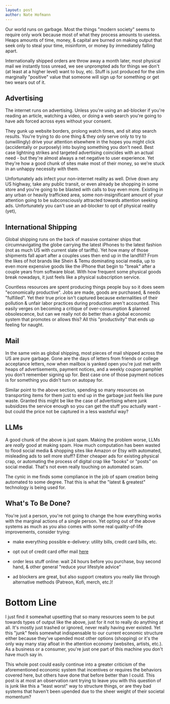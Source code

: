 ```yaml
---
layout: post
author: Nate Hofmann
---
```


Our world runs on garbage. Most the things "modern society" seems to require only work because most of what they process amounts to useless. Heaps amounts of time, money, & capital are burned on making output that seek only to steal your time, misinform, or money by immediately falling apart.

Internationally shipped orders are throw away a month later, most physical mail we instantly toss unread, we see unprompted ads for things we don't (at least at a higher level) want to buy, etc. Stuff is just produced for the slim marginally "positive" value that someone will sign up for something or get two wears out of it.

## Advertising

The internet runs on advertising. Unless you're using an ad-blocker if you're reading an article, watching a video, or doing a web search you're going to have ads forced across eyes without your consent.

They gunk up website borders, prolong watch times, and sit atop search results. You're trying to do one thing & they only serve only to try to (unwillingly) drive your attention elsewhere in the hopes you might click (accidentally or purposely) into buying something you don't need. Best case lightning strikes and targeted advertising coincides with an actual need - but they're almost always a net negative to user experience. Yet they're how a good chunk of sites make most of their money, so we're stuck in an unhappy necessity with them.

Unfortunately ads infect your non-internet reality as well. Drive down any US highway, take any public transit, or even already be shopping in some store and you're going to be blasted with calls to buy even more. Existing in any urban or heavily trafficked area, some non-insignificant amount of your attention going to be subconsciously attracted towards attention seeking ads. Unfortunately you can't use an ad-blocker to opt of physical reality (yet),

## International Shipping

Global shipping runs on the back of massive container ships that circumnavigating the globe carrying the latest iPhones to the latest fashion (not as much US with current slate of tariffs). Yet how many of those shipments fall apart after a couples uses then end up in the landfill? From the likes of hot brands like Shein & Temu dominating social media, up to even more expensive goods like the iPhone that begin to "break" after a couple years from software bloat. With how frequent some physical goods break nowadays, it just feels like a physical subscription service.

Countless resources are spent producing things people buy so it does seem "economically productive". Jobs are made, goods are purchased, & needs "fulfilled". Yet their true price isn't captured because externalities of their pollution & unfair labor practices during production aren't accounted. This easily verges on becoming a critique of over-consumption & planned obsolescence, but can we really not do better than a global economic system that promotes or allows this? All this "productivity" that ends up feeling for naught.

## Mail

In the same vein as global shipping, most pieces of mail shipped across the US are pure garbage. Gone are the days of letters from friends or college acceptance letters, now when mailbox is yanked open you're just met with heaps of advertisements, payment notices, and a weekly coupon pamphlet you don't remember signing up for. Best case one of those payment notices is for something you didn't turn on autopay for.

Similar point to the above section, spending so many resources on transporting items for them just to end up in the garbage just feels like pure waste. Granted this might be like the case of advertising where junk subsidizes the service enough so you can get the stuff you actually want - but could the price not be captured in a less wasteful way?

## LLMs

A good chunk of the above is just spam. Making the problem worse, LLMs are *really* good at making spam. How much computation has been wasted to flood social media & shopping sites like Amazon or Etsy with automated, misleading ads to sell more stuff? Either cheaper ads for existing physical crap, or automating the process of digital crap like "books" or "posts" on social medial. That's not even really touching on automated scam. 

The cynic in me finds some compliance in the job of spam creation being automated to some degree. That this is what the "latest & greatest" technology is being used for. 

## What's To Be Done?

You're just a person, you're not going to change the how everything works with the marginal actions of a single person. Yet opting out of the above systems as much as you also comes with some real quality-of-life improvements, consider trying:

- make everything possible e-delivery: utility bills, credit card bills, etc.

- opt out of credit card offer mail [here](https://www.optoutprescreen.com/)

- order less stuff online: wait 24 hours before you purchase, buy second hand, & other general "reduce your lifestyle advice"

- ad blockers are great, but also support creators you really like through alternative methods (Patreon, Kofi, merch, etc.)!

# Bottom Line

I just find it somewhat upsetting that so many resources seem to be put towards types of output like the above, just for it not to really do anything at all. It's mostly just trashed or ignored, never really having ever existed. Yet this "junk" feels somewhat indispensable to our current economic structure either because they've upended most other options (shopping) or it's the only way many stay afloat in the attention economy (websites, artists, etc.). As a business or a consumer, you're just one part of this machine you don't have much say in.

This whole post could easily continue into a greater criticism of the aforementioned economic system that incentives or requires the behaviors covered here, but others have done that before better than I could. This post is at most an observation rant trying to leave you with this question of is junk like this a "least worst" way to structure things, or are they bad systems that haven't been upended due to the sheer weight of their societal momentum?
